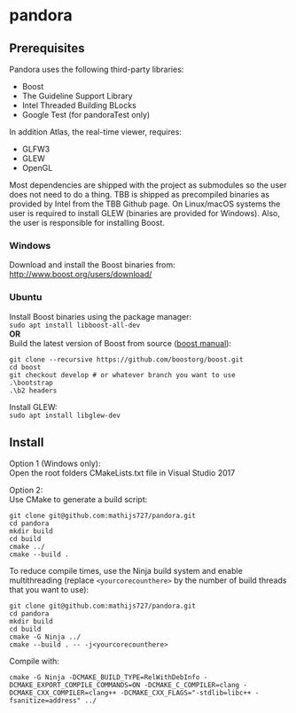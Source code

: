 # pandora

## Prerequisites
Pandora uses the following third-party libraries:
* Boost
* The Guideline Support Library
* Intel Threaded Building BLocks
* Google Test (for pandoraTest only)

In addition Atlas, the real-time viewer, requires:
* GLFW3
* GLEW
* OpenGL

Most dependencies are shipped with the project as submodules so the user does not need to do a thing.
TBB is shipped as precompiled binaries as provided by Intel from the TBB Github page. On Linux/macOS systems the user is required to install GLEW (binaries are provided for Windows). Also, the user is responsible for installing Boost.

### Windows
Download and install the Boost binaries from:
<http://www.boost.org/users/download/>

### Ubuntu
Install Boost binaries using the package manager:  
```sudo apt install libboost-all-dev```  
__OR__  
Build the latest version of Boost from source ([boost manual](https://github.com/boostorg/boost/wiki/Getting-Started)):
```
git clone --recursive https://github.com/boostorg/boost.git
cd boost
git checkout develop # or whatever branch you want to use
.\bootstrap
.\b2 headers
```

Install GLEW:  
```sudo apt install libglew-dev```


## Install
Option 1 (Windows only):  
Open the root folders CMakeLists.txt file in Visual Studio 2017

Option 2:  
Use CMake to generate a build script:
```
git clone git@github.com:mathijs727/pandora.git
cd pandora
mkdir build
cd build
cmake ../
cmake --build .
```

To reduce compile times, use the Ninja build system and enable multithreading (replace `<yourcorecounthere>` by the number of build threads that you want to use):
```
git clone git@github.com:mathijs727/pandora.git
cd pandora
mkdir build
cd build
cmake -G Ninja ../
cmake --build . -- -j<yourcorecounthere>
```  
  
Compile with:  
```
cmake -G Ninja -DCMAKE_BUILD_TYPE=RelWithDebInfo -DCMAKE_EXPORT_COMPILE_COMMANDS=ON -DCMAKE_C_COMPILER=clang -DCMAKE_CXX_COMPILER=clang++ -DCMAKE_CXX_FLAGS="-stdlib=libc++ -fsanitize=address" ../
```